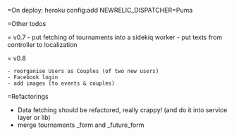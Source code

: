 =On deploy:
  heroku config:add NEWRELIC_DISPATCHER=Puma

=Other todos

  = v0.7
    - put fetching of tournaments into a sidekiq worker
    - put texts from controller to localization

  = v0.8

    - reorganise Users as Couples (of two new users)
    - Facebook login
    - add images (to events & couples)

=Refactorings
  - Data fetching should be refactored, really crappy! (and do it into service layer or lib)
  - merge tournaments _form and _future_form